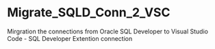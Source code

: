 # Migrate_SQLD_Conn_2_VSC
Mirgration the connections from Oracle SQL Developer to Visual Studio Code - SQL Developer Extention connection
